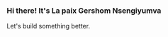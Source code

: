 ### Hi there! It's La paix Gershom Nsengiyumva

<!--
**gershomlapaix/gershomlapaix** is a ✨ _special_ ✨ repository because its `README.md` (this file) appears on your GitHub profile.
Here are some ideas to get you started:
-->

Let's build something better.
